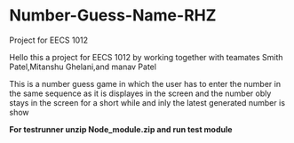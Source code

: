 # Number-Guess-Name-RHZ
Project for EECS 1012 

Hello this a project for EECS 1012 by working together with  teamates Smith Patel,Mitanshu Ghelani,and manav Patel

This is a number guess game in which the user has to enter the number in the same sequence as it is displayes in the screen and the number obly stays in the screen for a short while and inly the latest generated number is show

**For testrunner unzip Node_module.zip and run test module**
